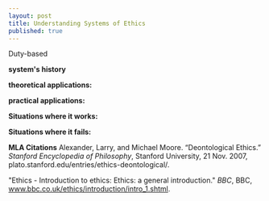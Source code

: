 ```yaml
---
layout: post
title: Understanding Systems of Ethics
published: true
---
```


Duty-based 

**system's history**

**theoretical applications:**

**practical applications:**

**Situations where it works:**

**Situations where it fails:**




**MLA Citations**
Alexander, Larry, and Michael Moore. “Deontological Ethics.” *Stanford Encyclopedia of Philosophy*, Stanford University, 21 Nov. 2007, plato.stanford.edu/entries/ethics-deontological/.

"Ethics - Introduction to ethics: Ethics: a general introduction." *BBC*, BBC, www.bbc.co.uk/ethics/introduction/intro_1.shtml.

